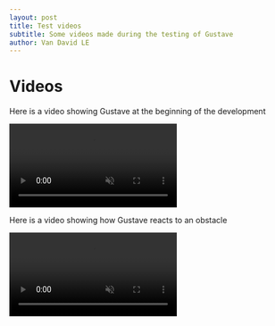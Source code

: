 ```yaml
---
layout: post
title: Test videos
subtitle: Some videos made during the testing of Gustave
author: Van David LE
---
```


# Videos

Here is a video showing Gustave at the beginning of the development 

  <video src="https://youtu.be/9KZcHjxSdpc" controls="controls" muted="muted" class="d-block rounded-bottom-2 width-fit" style="max-height:780px;">

  </video>

Here is a video showing how Gustave reacts to an obstacle

  <video src="https://youtu.be/e4rBTczTZew" controls="controls" muted="muted" class="d-block rounded-bottom-2 width-fit" style="max-height:780px;">

  </video>
